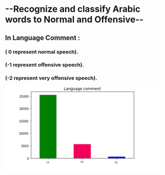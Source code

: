 # --Recognize and classify Arabic words to Normal and Offensive--
##  In Language Comment : 
### ( 0 represent normal speech).
### (-1 represent offensive speech).
### (-2 represent very offensive speech).

![](https://github.com/Rawan-qahtani/T5-NLP/blob/main/p33.png)
